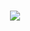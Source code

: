 <h1 align="center">
  <img
    src="https://readme-typing-svg.herokuapp.com?font=Lemon&size=25&duration=3000&pause=1000&color=9883F7&background=95FFE100&center=true&multiline=true&random=false&width=430&height=55&lines=Hi%2C+This+is+Shaurya+Kushwah;Emerging+Data+Scientist%2C+AI+%26+ML+Developer"
  />
</h1>